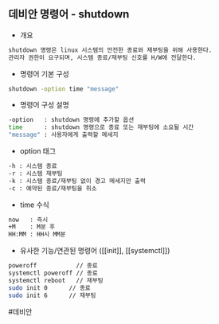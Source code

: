 ## 데비안 명령어 - shutdown

- 개요
```txt
shutdown 명령은 linux 시스템의 안전한 종료와 재부팅을 위해 사용한다.
관리자 권한이 요구되며, 시스템 종료/재부팅 신호를 H/W에 전달한다.
```

- 명령어 기본 구성
```bash
shutdown -option time "message"
```

- 명령어 구성 설명
```bash
-option   : shutdown 명령에 추가할 옵션
time      : shutdown 명령으로 종료 또는 재부팅에 소요될 시간
"message" : 사용자에게 출력할 메세지
```

- option 태그
```bash
-h : 시스템 종료
-r : 시스템 재부팅
-k : 시스템 종료/재부팅 없이 경고 메세지만 출력
-c : 예약된 종료/재부팅을 취소
```

- time 수식
```bash
now   : 즉시
+M    : M분 후
HH:MM : HH시 MM분
```

- 유사한 기능/연관된 명령어 ([[init]], [[systemctl]])
```bash
poweroff           // 종료
systemctl poweroff // 종료
systemctl reboot   // 재부팅
sudo init 0      // 종료
sudo init 6      // 재부팅
```

#데비안